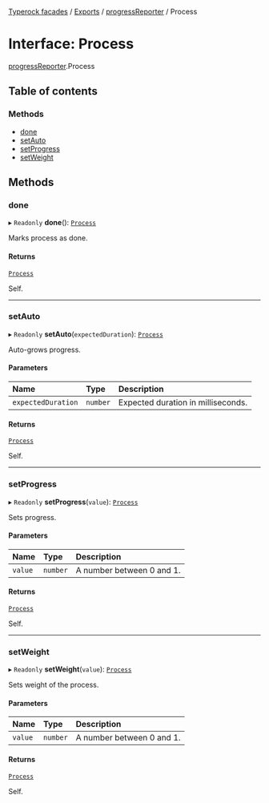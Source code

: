 [Typerock facades](../index.md) / [Exports](../modules.md) / [progressReporter](../modules/progressReporter.md) / Process

# Interface: Process

[progressReporter](../modules/progressReporter.md).Process

## Table of contents

### Methods

- [done](progressReporter.Process.md#done)
- [setAuto](progressReporter.Process.md#setauto)
- [setProgress](progressReporter.Process.md#setprogress)
- [setWeight](progressReporter.Process.md#setweight)

## Methods

### done

▸ `Readonly` **done**(): [`Process`](progressReporter.Process.md)

Marks process as done.

#### Returns

[`Process`](progressReporter.Process.md)

Self.

___

### setAuto

▸ `Readonly` **setAuto**(`expectedDuration`): [`Process`](progressReporter.Process.md)

Auto-grows progress.

#### Parameters

| Name | Type | Description |
| :------ | :------ | :------ |
| `expectedDuration` | `number` | Expected duration in milliseconds. |

#### Returns

[`Process`](progressReporter.Process.md)

Self.

___

### setProgress

▸ `Readonly` **setProgress**(`value`): [`Process`](progressReporter.Process.md)

Sets progress.

#### Parameters

| Name | Type | Description |
| :------ | :------ | :------ |
| `value` | `number` | A number between 0 and 1. |

#### Returns

[`Process`](progressReporter.Process.md)

Self.

___

### setWeight

▸ `Readonly` **setWeight**(`value`): [`Process`](progressReporter.Process.md)

Sets weight of the process.

#### Parameters

| Name | Type | Description |
| :------ | :------ | :------ |
| `value` | `number` | A number between 0 and 1. |

#### Returns

[`Process`](progressReporter.Process.md)

Self.
